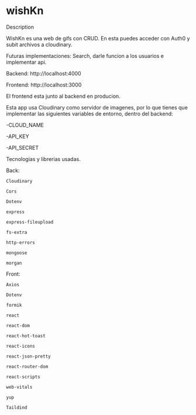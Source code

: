 # wishKn

Description

WishKn es una web de gifs con CRUD. En esta puedes acceder con Auth0  y subit archivos a cloudinary.

Futuras implementaciones: Search, darle funcion a los usuarios e implementar api.

Backend: http://localhost:4000

Frontend: http://localhost:3000

El frontend esta junto al backend en producion.

Esta app usa Cloudinary como servidor de imagenes, por lo que tienes que implementar las siguientes variables de entorno, dentro del backend:

-CLOUD_NAME

-API_KEY

-API_SECRET


Tecnologias y librerias usadas.

  Back:
  
    Cloudinary
    
    Cors
    
    Dotenv
    
    express
    
    express-fileupload
    
    fs-extra
    
    http-errors
    
    mongoose
    
    morgan
    
    
   Front:
   
    Axios
    
    Dotenv
    
    formik
    
    react
    
    react-dom
    
    react-hot-toast
    
    react-icons
    
    react-json-pretty
    
    react-router-dom
    
    react-scripts
    
    web-vitals
    
    yup
    
    Taildind
    
